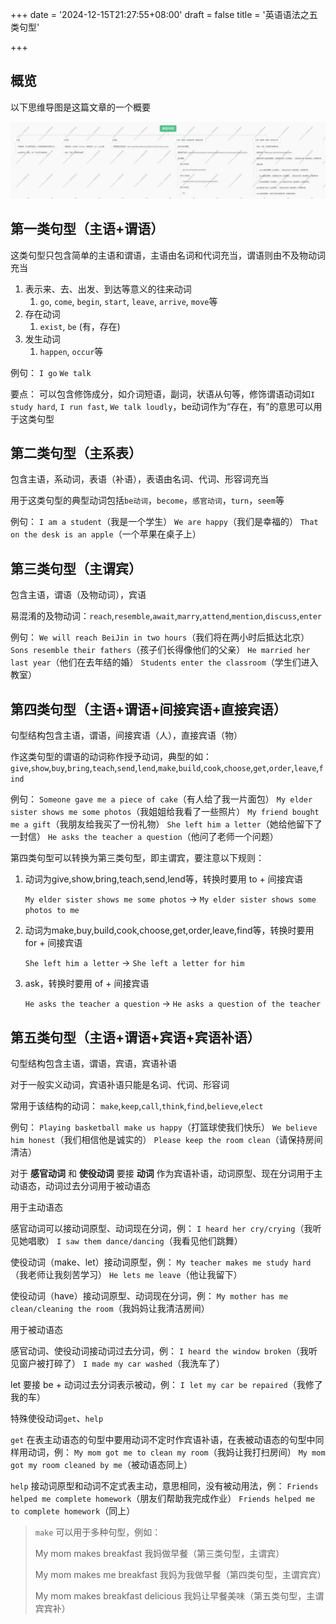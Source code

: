 +++
date = '2024-12-15T21:27:55+08:00'
draft = false
title = '英语语法之五类句型'

+++

## 概览

以下思维导图是这篇文章的一个概要

![英语句型](images/202412152358466.png)

## 第一类句型（主语+谓语）

这类句型只包含简单的主语和谓语，主语由名词和代词充当，谓语则由不及物动词充当

1. 表示来、去、出发、到达等意义的往来动词
   1. `go`, `come`, `begin`, `start`, `leave`, `arrive`, `move`等
2. 存在动词
   1. `exist`, `be` (有，存在)
3. 发生动词
   1. `happen`, `occur`等

例句：
`I go`
`We talk`

要点：
可以包含修饰成分，如介词短语，副词，状语从句等，修饰谓语动词如`I study hard`, `I run fast`, `We talk loudly`，be动词作为“存在，有”的意思可以用于这类句型

## 第二类句型（主系表）

包含主语，系动词，表语（补语），表语由名词、代词、形容词充当

用于这类句型的典型动词包括`be动词`，`become`，`感官动词`，`turn`，`seem`等

例句：
`I am a student`（我是一个学生）
`We are happy`（我们是幸福的）
`That on the desk is an apple`（一个苹果在桌子上）

## 第三类句型（主谓宾）

包含主语，谓语（及物动词），宾语

易混淆的及物动词：`reach`,`resemble`,`await`,`marry`,`attend`,`mention`,`discuss`,`enter`

例句：
`We will reach BeiJin in two hours`（我们将在两小时后抵达北京）
`Sons resemble their fathers`（孩子们长得像他们的父亲）
`He married her last year`（他们在去年结的婚）
`Students enter the classroom`（学生们进入教室）

## 第四类句型（主语+谓语+间接宾语+直接宾语）

句型结构包含主语，谓语，间接宾语（人），直接宾语（物）

作这类句型的谓语的动词称作授予动词，典型的如：
`give`,`show`,`buy`,`bring`,`teach`,`send`,`lend`,`make`,`build`,`cook`,`choose`,`get`,`order`,`leave`,`find`

例句：
`Someone gave me a piece of cake`（有人给了我一片面包）
`My elder sister shows me some photos`（我姐姐给我看了一些照片）
`My friend bought me a gift`（我朋友给我买了一份礼物）
`She left him a letter`（她给他留下了一封信）
`He asks the teacher a question`（他问了老师一个问题）

第四类句型可以转换为第三类句型，即主谓宾，要注意以下规则：

1. 动词为give,show,bring,teach,send,lend等，转换时要用 to + 间接宾语

   `My elder sister shows me some photos` -> `My elder sister shows some photos to me`

2. 动词为make,buy,build,cook,choose,get,order,leave,find等，转换时要用 for + 间接宾语

   `She left him a letter` -> `She left a letter for him`

3. ask，转换时要用 of + 间接宾语

   `He asks the teacher a question` -> `He asks a question of the teacher`

## 第五类句型（主语+谓语+宾语+宾语补语）

句型结构包含主语，谓语，宾语，宾语补语

对于一般实义动词，宾语补语只能是名词、代词、形容词

常用于该结构的动词：
`make`,`keep`,`call`,`think`,`find`,`believe`,`elect`

例句：
`Playing basketball make us happy`（打篮球使我们快乐）
`We believe him honest`（我们相信他是诚实的）
`Please keep the room clean`（请保持房间清洁）

对于  **感官动词** 和  **使役动词** 要接 **动词** 作为宾语补语，动词原型、现在分词用于主动语态，动词过去分词用于被动语态

用于主动语态

感官动词可以接动词原型、动词现在分词，例：
`I heard her cry/crying`（我听见她唱歌）
`I saw them dance/dancing`（我看见他们跳舞）

使役动词（make、let）接动词原型，例：
`My teacher makes me study hard`（我老师让我刻苦学习）
`He lets me leave`（他让我留下）

使役动词（have）接动词原型、动词现在分词，例：
`My mother has me clean/cleaning the room`（我妈妈让我清洁房间）

用于被动语态

感官动词、使役动词接动词过去分词，例：
`I heard the window broken`（我听见窗户被打碎了）
`I made my car washed`（我洗车了）

let 要接 be + 动词过去分词表示被动，例：
`I let my car be repaired`（我修了我的车）

特殊使役动词`get`、`help`

`get` 在表主动语态的句型中要用动词不定时作宾语补语，在表被动语态的句型中同样用动词，例：
`My mom got me to clean my room`（我妈让我打扫房间）
`My mom got my room cleaned by me`（被动语态同上）

`help` 接动词原型和动词不定式表主动，意思相同，没有被动用法，例：
`Friends helped me complete homework`（朋友们帮助我完成作业）
`Friends helped me to complete homework`（同上）

> `make` 可以用于多种句型，例如：
>
> My mom makes breakfast
> 我妈做早餐（第三类句型，主谓宾）
>
> My mom makes me breakfast
> 我妈为我做早餐（第四类句型，主谓宾宾）
>
> My mom makes breakfast delicious
> 我妈让早餐美味（第五类句型，主谓宾宾补）

